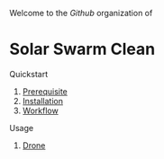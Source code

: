 Welcome to the _Github_ organization of

# Solar Swarm Clean

Quickstart
1. [Prerequisite](https://github.com/Solar-Clean/.github#prerequisite)
2. [Installation](https://github.com/Solar-Clean/.github#installation)
3. [Workflow](https://github.com/Solar-Clean/.github#workflow)


Usage
1. [Drone](https://github.com/Solar-Clean/.github#drone)
